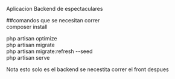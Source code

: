 Aplicacion Backend de espectaculares

##comandos que se necesitan correr
<br>
composer install
<br>

php artisan optimize
<br>
php artisan migrate
<br>
php artisan migrate:refresh --seed 
<br>
php artisan serve
<br>

Nota esto solo es el backend se necestita correr el front despues
